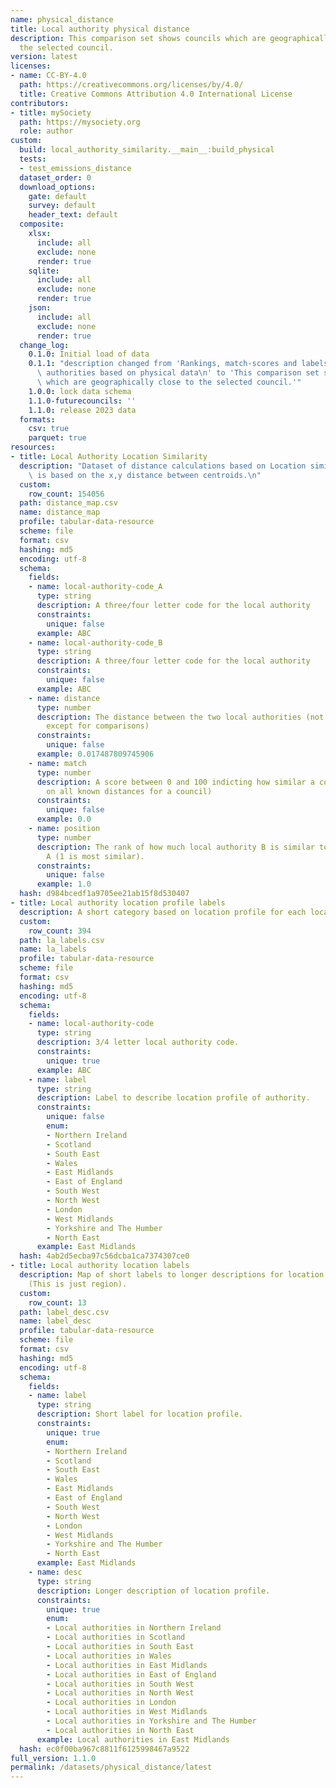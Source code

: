 ```yaml
---
name: physical_distance
title: Local authority physical distance
description: This comparison set shows councils which are geographically close to
  the selected council.
version: latest
licenses:
- name: CC-BY-4.0
  path: https://creativecommons.org/licenses/by/4.0/
  title: Creative Commons Attribution 4.0 International License
contributors:
- title: mySociety
  path: https://mysociety.org
  role: author
custom:
  build: local_authority_similarity.__main__:build_physical
  tests:
  - test_emissions_distance
  dataset_order: 0
  download_options:
    gate: default
    survey: default
    header_text: default
  composite:
    xlsx:
      include: all
      exclude: none
      render: true
    sqlite:
      include: all
      exclude: none
      render: true
    json:
      include: all
      exclude: none
      render: true
  change_log:
    0.1.0: Initial load of data
    0.1.1: "description changed from 'Rankings, match-scores and labels for local\
      \ authorities based on physical data\n' to 'This comparison set shows councils\
      \ which are geographically close to the selected council.'"
    1.0.0: lock data schema
    1.1.0-futurecouncils: ''
    1.1.0: release 2023 data
  formats:
    csv: true
    parquet: true
resources:
- title: Local Authority Location Similarity
  description: "Dataset of distance calculations based on Location similarity\nThis\
    \ is based on the x,y distance between centroids.\n"
  custom:
    row_count: 154056
  path: distance_map.csv
  name: distance_map
  profile: tabular-data-resource
  scheme: file
  format: csv
  hashing: md5
  encoding: utf-8
  schema:
    fields:
    - name: local-authority-code_A
      type: string
      description: A three/four letter code for the local authority
      constraints:
        unique: false
      example: ABC
    - name: local-authority-code_B
      type: string
      description: A three/four letter code for the local authority
      constraints:
        unique: false
      example: ABC
    - name: distance
      type: number
      description: The distance between the two local authorities (not meaningful
        except for comparisons)
      constraints:
        unique: false
      example: 0.017487809745906
    - name: match
      type: number
      description: A score between 0 and 100 indicting how similar a council is (based
        on all known distances for a council)
      constraints:
        unique: false
      example: 0.0
    - name: position
      type: number
      description: The rank of how much local authority B is similar to local authority
        A (1 is most similar).
      constraints:
        unique: false
      example: 1.0
  hash: d984bcedf1a9705ee21ab15f8d530407
- title: Local authority location profile labels
  description: A short category based on location profile for each local authority
  custom:
    row_count: 394
  path: la_labels.csv
  name: la_labels
  profile: tabular-data-resource
  scheme: file
  format: csv
  hashing: md5
  encoding: utf-8
  schema:
    fields:
    - name: local-authority-code
      type: string
      description: 3/4 letter local authority code.
      constraints:
        unique: true
      example: ABC
    - name: label
      type: string
      description: Label to describe location profile of authority.
      constraints:
        unique: false
        enum:
        - Northern Ireland
        - Scotland
        - South East
        - Wales
        - East Midlands
        - East of England
        - South West
        - North West
        - London
        - West Midlands
        - Yorkshire and The Humber
        - North East
      example: East Midlands
  hash: 4ab2d5ecba97c56dcba1ca7374307ce0
- title: Local authority location labels
  description: Map of short labels to longer descriptions for location categories
    (This is just region).
  custom:
    row_count: 13
  path: label_desc.csv
  name: label_desc
  profile: tabular-data-resource
  scheme: file
  format: csv
  hashing: md5
  encoding: utf-8
  schema:
    fields:
    - name: label
      type: string
      description: Short label for location profile.
      constraints:
        unique: true
        enum:
        - Northern Ireland
        - Scotland
        - South East
        - Wales
        - East Midlands
        - East of England
        - South West
        - North West
        - London
        - West Midlands
        - Yorkshire and The Humber
        - North East
      example: East Midlands
    - name: desc
      type: string
      description: Longer description of location profile.
      constraints:
        unique: true
        enum:
        - Local authorities in Northern Ireland
        - Local authorities in Scotland
        - Local authorities in South East
        - Local authorities in Wales
        - Local authorities in East Midlands
        - Local authorities in East of England
        - Local authorities in South West
        - Local authorities in North West
        - Local authorities in London
        - Local authorities in West Midlands
        - Local authorities in Yorkshire and The Humber
        - Local authorities in North East
      example: Local authorities in East Midlands
  hash: ec0f00ba967c8811f6125998467a9522
full_version: 1.1.0
permalink: /datasets/physical_distance/latest
---
```

